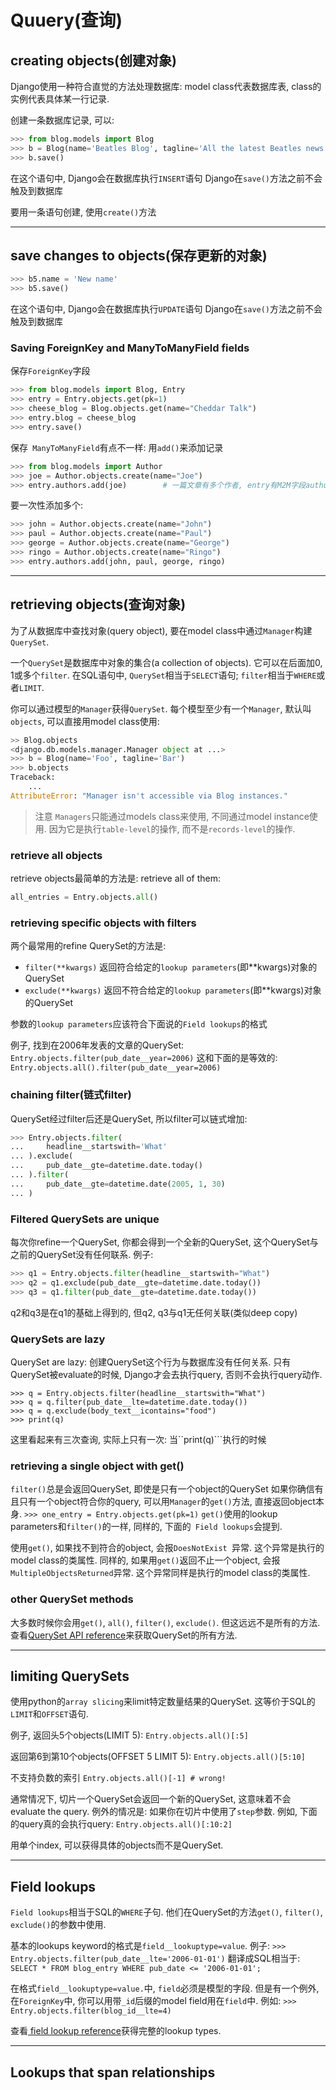 # Quuery(查询)

## creating objects(创建对象)
Django使用一种符合直觉的方法处理数据库: model class代表数据库表, class的实例代表具体某一行记录.

创建一条数据库记录, 可以:
```python
>>> from blog.models import Blog
>>> b = Blog(name='Beatles Blog', tagline='All the latest Beatles news.')
>>> b.save()
```
在这个语句中, Django会在数据库执行```INSERT```语句
Django在```save()```方法之前不会触及到数据库

要用一条语句创建, 使用```create()```方法

----------

## save changes to objects(保存更新的对象)
```python
>>> b5.name = 'New name'
>>> b5.save()
```
在这个语句中, Django会在数据库执行```UPDATE```语句
Django在```save()```方法之前不会触及到数据库

### Saving ForeignKey and ManyToManyField fields
保存```ForeignKey```字段
```python
>>> from blog.models import Blog, Entry
>>> entry = Entry.objects.get(pk=1)
>>> cheese_blog = Blog.objects.get(name="Cheddar Talk")
>>> entry.blog = cheese_blog
>>> entry.save()
```

保存``` ManyToManyField```有点不一样: 用```add()```来添加记录
```python
>>> from blog.models import Author
>>> joe = Author.objects.create(name="Joe")
>>> entry.authors.add(joe)        # 一篇文章有多个作者, entry有M2M字段author
```
要一次性添加多个:
```python
>>> john = Author.objects.create(name="John")
>>> paul = Author.objects.create(name="Paul")
>>> george = Author.objects.create(name="George")
>>> ringo = Author.objects.create(name="Ringo")
>>> entry.authors.add(john, paul, george, ringo)
```

--------

## retrieving objects(查询对象)
为了从数据库中查找对象(query object), 要在model class中通过```Manager```构建```QuerySet```.

一个```QuerySet```是数据库中对象的集合(a collection of objects). 它可以在后面加0, 1或多个```filter```. 
在SQL语句中, ```QuerySet```相当于```SELECT```语句; ```filter```相当于```WHERE```或者```LIMIT```.

你可以通过模型的```Manager```获得```QuerySet```. 每个模型至少有一个```Manager```, 默认叫```objects```, 可以直接用model class使用:
```python
>> Blog.objects
<django.db.models.manager.Manager object at ...>
>>> b = Blog(name='Foo', tagline='Bar')
>>> b.objects
Traceback:
    ...
AttributeError: "Manager isn't accessible via Blog instances."
```

> 注意
> ```Managers```只能通过models class来使用, 不同通过model instance使用. 因为它是执行```table-level```的操作, 而不是```records-level```的操作.

### retrieve all objects

retrieve objects最简单的方法是: retrieve all of them:
```python
all_entries = Entry.objects.all()
```

### retrieving specific objects with filters

两个最常用的refine QuerySet的方法是:
- ```filter(**kwargs)```
返回符合给定的```lookup parameters```(即**kwargs)对象的QuerySet
- ```exclude(**kwargs)```
返回不符合给定的```lookup parameters```(即**kwargs)对象的QuerySet

参数的```lookup parameters```应该符合下面说的``` Field lookups ```的格式

例子, 找到在2006年发表的文章的QuerySet:
```Entry.objects.filter(pub_date__year=2006)```
这和下面的是等效的:
```Entry.objects.all().filter(pub_date__year=2006)```

### chaining filter(链式filter)
QuerySet经过filter后还是QuerySet, 所以filter可以链式增加:
```python
>>> Entry.objects.filter(
...     headline__startswith='What'
... ).exclude(
...     pub_date__gte=datetime.date.today()
... ).filter(
...     pub_date__gte=datetime.date(2005, 1, 30)
... )
```

### Filtered QuerySets are unique
每次你refine一个QuerySet, 你都会得到一个全新的QuerySet, 这个QuerySet与之前的QuerySet没有任何联系. 
例子:
```python
>>> q1 = Entry.objects.filter(headline__startswith="What")
>>> q2 = q1.exclude(pub_date__gte=datetime.date.today())
>>> q3 = q1.filter(pub_date__gte=datetime.date.today())
```
q2和q3是在q1的基础上得到的, 但q2, q3与q1无任何关联(类似deep copy)

### QuerySets are lazy
QuerySet are lazy: 创建QuerySet这个行为与数据库没有任何关系. 只有QuerySet被evaluate的时候, Django才会去执行query, 否则不会执行query动作.
```
>>> q = Entry.objects.filter(headline__startswith="What")
>>> q = q.filter(pub_date__lte=datetime.date.today())
>>> q = q.exclude(body_text__icontains="food")
>>> print(q)
```
这里看起来有三次查询, 实际上只有一次: 当``print(q)```执行的时候

### retrieving a single object with get()
```filter()```总是会返回QuerySet, 即使是只有一个object的QuerySet
如果你确信有且只有一个object符合你的query, 可以用```Manager```的```get()```方法, 直接返回object本身.
```>>> one_entry = Entry.objects.get(pk=1)```
```get()```使用的lookup parameters和```filter()```的一样, 同样的, 下面的``` Field lookups```会提到.

使用```get()```, 如果找不到符合的object, 会报```DoesNotExist ```异常. 这个异常是执行的model class的类属性.
同样的, 如果用```get()```返回不止一个object, 会报``` MultipleObjectsReturned```异常. 这个异常同样是执行的model class的类属性.

### other QuerySet methods
大多数时候你会用```get()```, ```all()```, ```filter()```, ```exclude()```. 但这远远不是所有的方法. 查看[QuerySet API reference](https://docs.djangoproject.com/zh-hans/2.0/ref/models/querysets/#when-querysets-are-evaluated)来获取QuerySet的所有方法.

--------

## limiting QuerySets
使用python的```array slicing```来limit特定数量结果的QuerySet. 这等价于SQL的```LIMIT```和```OFFSET```语句.

例子, 返回头5个objects(LIMIT 5):
```Entry.objects.all()[:5]```

返回第6到第10个objects(OFFSET 5 LIMIT 5):
```Entry.objects.all()[5:10]```

不支持负数的索引
```Entry.objects.all()[-1] # wrong!```

通常情况下, 切片一个QuerySet会返回一个新的QuerySet, 这意味着不会evaluate the query. 例外的情况是: 如果你在切片中使用了```step```参数. 例如, 下面的query真的会执行query:
```Entry.objects.all()[:10:2]```

用单个index, 可以获得具体的objects而不是QuerySet.

-----

## Field lookups
```Field lookups```相当于SQL的```WHERE```子句. 他们在QuerySet的方法```get()```, ```filter()```, ```exclude()```的参数中使用.

基本的lookups keyword的格式是```field__lookuptype=value```. 例子:
```>>> Entry.objects.filter(pub_date__lte='2006-01-01')```
翻译成SQL相当于:
```SELECT * FROM blog_entry WHERE pub_date <= '2006-01-01';```

在格式```field__lookuptype=value.```中, ```field```必须是模型的字段. 但是有一个例外, 在```ForeignKey```中, 你可以用带```_id```后缀的model field用在```field```中. 例如:
```>>> Entry.objects.filter(blog_id__lte=4)```

查看[ field lookup reference](https://docs.djangoproject.com/zh-hans/2.0/ref/models/querysets/#field-lookups)获得完整的lookup types.

-------

## Lookups that span relationships